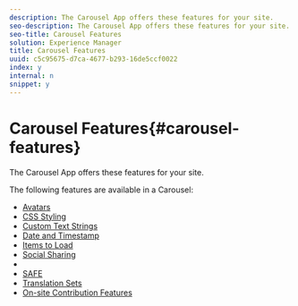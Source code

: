 ```yaml
---
description: The Carousel App offers these features for your site.
seo-description: The Carousel App offers these features for your site.
seo-title: Carousel Features
solution: Experience Manager
title: Carousel Features
uuid: c5c95675-d7ca-4677-b293-16de5ccf0022
index: y
internal: n
snippet: y
---
```


# Carousel Features{#carousel-features}

The Carousel App offers these features for your site.

The following features are available in a Carousel:

* [Avatars](../../c-features-livefyre/c-styling-features/c-avatars.md#c_avatars)
* [CSS Styling](../../c-features-livefyre/c-styling-features/c-css-styling-branding.md#c_css_styling_branding)
* [Custom Text Strings](../../c-features-livefyre/c-custom-text-strings.md#c_custom_text_strings)
* [Date and Timestamp](../../c-features-livefyre/c-styling-features/c-date-and-timestamp.md#c_date_and_timestamp)
* [Items to Load](../../c-features-livefyre/c-content-behavior-features/c-items-to-load.md#c_items_to_load)
* [Social Sharing](../../c-features-livefyre/c-social-sharing/c-social-sharing.md#c_social_sharing)
* [](../../c-features-livefyre/c-styling-features/c-styling-features.md#c_styling_features)
* [SAFE](../../c-features-livefyre/c-about-moderation/c-moderation.md#c_moderation)
* [Translation Sets](../../c-settings-other/c-translation-sets/c-translation-sets.md#c_translation_sets)
* [On-site Contribution Features](../../c-features-livefyre/c-on-site-contribution-features.md#section_vzs_t2s_d1b)

